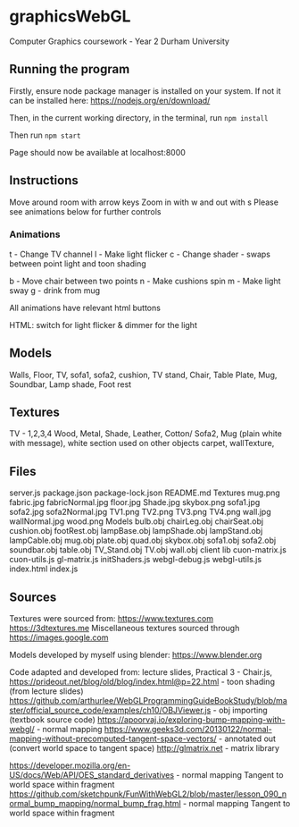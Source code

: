 # graphicsWebGL
Computer Graphics coursework - Year 2 Durham University

## Running the program

Firstly, ensure node package manager is installed on your system.
If not it can be installed here: https://nodejs.org/en/download/

Then, in the current working directory, in the terminal, run `npm install`

Then run `npm start`

Page should now be available at localhost:8000

## Instructions

Move around room with arrow keys
Zoom in with w and out with s
Please see animations below for further controls

### Animations

t - Change TV channel
l - Make light flicker
c - Change shader - swaps between point light and toon shading

b - Move chair between two points
n - Make cushions spin
m - Make light sway
g - drink from mug

All animations have relevant html buttons

HTML: switch for light flicker & dimmer for the light

## Models

Walls,
Floor,
TV,
sofa1,
sofa2,
cushion,
TV stand,
Chair,
Table
Plate,
Mug,
Soundbar,
Lamp shade,
Foot rest

## Textures

TV - 1,2,3,4
Wood,
Metal,
Shade,
Leather,
Cotton/ Sofa2,
Mug (plain white with message), white section used on other objects
carpet,
wallTexture,

## Files

server.js
package.json
package-lock.json
README.md
Textures
	mug.png
	fabric.jpg
	fabricNormal.jpg
	floor.jpg
	Shade.jpg
	skybox.png
	sofa1.jpg
	sofa2.jpg
	sofa2Normal.jpg
	TV1.png
	TV2.png
	TV3.png
	TV4.png
	wall.jpg
	wallNormal.jpg
	wood.png
Models
	bulb.obj
	chairLeg.obj
	chairSeat.obj
	cushion.obj
	footRest.obj
	lampBase.obj
	lampShade.obj
	lampStand.obj
	lampCable.obj
	mug.obj
	plate.obj
	quad.obj
	skybox.obj
	sofa1.obj
	sofa2.obj
	soundbar.obj
	table.obj
	TV_Stand.obj
	TV.obj
	wall.obj
client
	lib
		cuon-matrix.js
		cuon-utils.js
		gl-matrix.js
		initShaders.js
		webgl-debug.js
		webgl-utils.js
	index.html
	index.js

## Sources
Textures were sourced from:
https://www.textures.com
https://3dtextures.me
Miscellaneous textures sourced through https://images.google.com

Models developed by myself using blender: https://www.blender.org

Code adapted and developed from:
lecture slides,
Practical 3 - Chair.js,
https://prideout.net/blog/old/blog/index.html@p=22.html - toon shading (from lecture slides)
https://github.com/arthurlee/WebGLProgrammingGuideBookStudy/blob/master/official_source_code/examples/ch10/OBJViewer.js - obj importing (textbook source code)
https://apoorvaj.io/exploring-bump-mapping-with-webgl/ - normal mapping
https://www.geeks3d.com/20130122/normal-mapping-without-precomputed-tangent-space-vectors/	- annotated out (convert world space to tangent space)
http://glmatrix.net - matrix library

https://developer.mozilla.org/en-US/docs/Web/API/OES_standard_derivatives - normal mapping Tangent to world space within fragment
https://github.com/sketchpunk/FunWithWebGL2/blob/master/lesson_090_normal_bump_mapping/normal_bump_frag.html - normal mapping Tangent to world space within fragment
